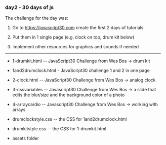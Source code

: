 ### day2 - 30 days of js

The challenge for the day was:

1. Go to https://javascript30.com create the first 2 days of tutorials

2. Put them in 1 single page (e.g. clock on top, drum kit below)

3. Implement other resources for graphics and sounds if needed

---------------

- 1-drumkit.html -- JavaScript30 Challenge from Wes Bos -> drum kit

- 1and2drumclock.html - JavaScript30 challenge 1 and 2 in one page

- 2-clock.html -- JavaScript30 Challenge from Wes Bos -> analog clock

- 3-cssvariables -- Javascript30 Challenge from Wes Bos -> a slide that edits the blur/size and the background color of a photo

- 4-arraycardio -- Javascript30 Challenge from Wes Bos -> working with arrays

- drumclockstyle.css -- the CSS for 1and2drumclock.html

- drumkitstyle.css -- the CSS for 1-drumkit.html

- assets folder
